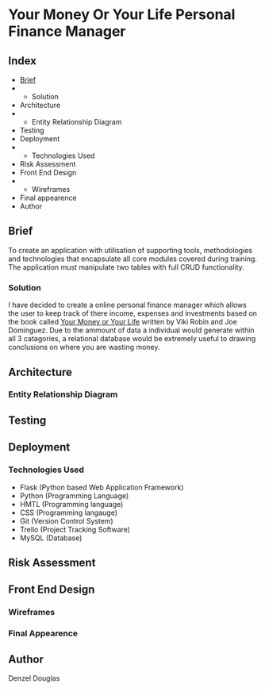 # Your Money Or Your Life Personal Finance Manager

## Index
* [Brief](https://github.com/Denzaaaaal/SFIA1/blob/developer/README.md#brief)
* * Solution
* Architecture
* *  Entity Relationship Diagram
* Testing
* Deployment
* * Technologies Used
* Risk Assessment
* Front End Design
* * Wireframes
* Final appearence
* Author

## Brief
To create an application with utilisation of supporting tools, methodologies and technologies that encapsulate all core modules covered during training. The application must manipulate two tables with full CRUD functionality.

### Solution
I have decided to create a online personal finance manager which allows the user to keep track of there income, expenses and investments based on the book called [Your Money or Your Life](https://www.amazon.co.uk/Transforming-Relationship-Achieving-Financial-Independence/dp/0143115766) written by Viki Robin and Joe Dominguez. Due to the ammount of data a individual would generate within all 3 catagories, a relational database would be extremely useful to drawing conclusions on where you are wasting money. 

## Architecture

### Entity Relationship Diagram


## Testing


## Deployment

### Technologies Used
* Flask (Python based Web Application Framework)
* Python (Programming Language)
* HMTL (Programming language)
* CSS (Programming langauge)
* Git (Version Control System)
* Trello (Project Tracking Software)
* MySQL (Database)

## Risk Assessment


## Front End Design

### Wireframes

### Final Appearence


## Author
Denzel Douglas